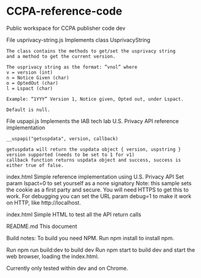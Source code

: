# CCPA-reference-code
Public workspace for CCPA publisher code dev

File usprivacy-string.js
    Implements class UsprivacyString

    The class contains the methods to get/set the usprivacy string 
    and a method to get the current version.
    
    The usprivacy string as the format: ”vnol” where
    v = version (int)
    n = Notice Given (char)
    o = OptedOut (char)
    l = Lspact (char)
    
    Example: “1YYY” Version 1, Notice given, Opted out, under Lspact.
    
    Default is null.

File uspapi.js
    Implements the IAB tech lab U.S. Privacy API reference implementation

    __uspapi("getuspdata", version, callback)

    getuspdata will return the uspdata object { version, uspstring }
    version supported (needs to be set to 1 for v1)
    callback function returns uspdata object and success, success is either true of false.

index.html
    Simple reference implementation using U.S. Privacy API
    Set param lspact=0 to set yourself as a none signatory
    Note: this sample sets the cookie as a first party and secure. You will need HTTPS to get this to work. For debugging you can set the URL param debug=1 to make it work on HTTP, like http://localhost.

index.html
    Simple HTML to test all the API return calls

README.md
    This document

Build notes:
To build you need NPM. 
Run npm install to install npm. 

Run npm run build:dev to build dev 
Run npm start to build dev and start the web browser, loading the index.html.

Currently only tested within dev and on Chrome.
